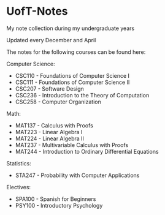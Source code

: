 # UofT-Notes
My note collection during my undergraduate years

Updated every December and April

The notes for the following courses can be found here:

Computer Science:
  - CSC110 - Foundations of Computer Science I
  - CSC111 - Foundations of Computer Science II
  - CSC207 - Software Design
  - CSC236 - Introduction to the Theory of Computation
  - CSC258 - Computer Organization

Math:
  - MAT137 - Calculus with Proofs
  - MAT223 - Linear Algebra I
  - MAT224 - Linear Algebra II
  - MAT237 - Multivariable Calculus with Proofs
  - MAT244 - Introduction to Ordinary Differential Equations

Statistics:
  - STA247 - Probability with Computer Applications

Electives:
  - SPA100 - Spanish for Beginners
  - PSY100 - Introductory Psychology
